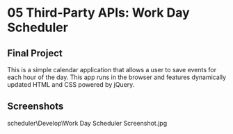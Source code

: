 # 05 Third-Party APIs: Work Day Scheduler

## Final Project

This is a simple calendar application that allows a user to save events for each hour of the day. This app runs in the browser and features dynamically updated HTML and CSS powered by jQuery.

## Screenshots

scheduler\Develop\Work Day Scheduler Screenshot.jpg <br>
